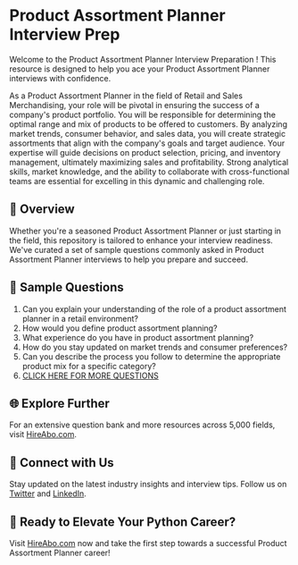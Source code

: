 # Product Assortment Planner Interview Prep

Welcome to the Product Assortment Planner Interview Preparation ! This resource is designed to help you ace your Product Assortment Planner interviews with confidence.

As a Product Assortment Planner in the field of Retail and Sales Merchandising, your role will be pivotal in ensuring the success of a company's product portfolio. You will be responsible for determining the optimal range and mix of products to be offered to customers. By analyzing market trends, consumer behavior, and sales data, you will create strategic assortments that align with the company's goals and target audience. Your expertise will guide decisions on product selection, pricing, and inventory management, ultimately maximizing sales and profitability. Strong analytical skills, market knowledge, and the ability to collaborate with cross-functional teams are essential for excelling in this dynamic and challenging role.

## 🚀 Overview

Whether you're a seasoned Product Assortment Planner or just starting in the field, this repository is tailored to enhance your interview readiness. We've curated a set of sample questions commonly asked in Product Assortment Planner interviews to help you prepare and succeed.

## 📝 Sample Questions

1. Can you explain your understanding of the role of a product assortment planner in a retail environment?
2. How would you define product assortment planning?
3. What experience do you have in product assortment planning?
4. How do you stay updated on market trends and consumer preferences?
5. Can you describe the process you follow to determine the appropriate product mix for a specific category?
6. [CLICK HERE FOR MORE QUESTIONS](https://hireabo.com/job/22_3_28/Product%20Assortment%20Planner)

## 🌐 Explore Further

For an extensive question bank and more resources across 5,000 fields, visit [HireAbo.com](https://www.hireabo.com).

## 📱 Connect with Us

Stay updated on the latest industry insights and interview tips. Follow us on [Twitter](https://twitter.com/hireabo) and [LinkedIn](https://www.linkedin.com/in/hire-abo-3609972a8/).

## 🚀 Ready to Elevate Your Python Career?

Visit [HireAbo.com](https://www.hireabo.com) now and take the first step towards a successful Product Assortment Planner career!